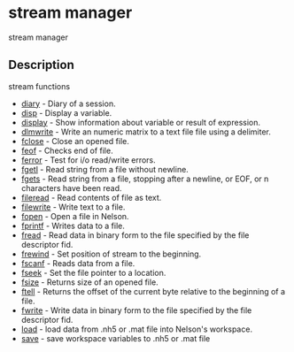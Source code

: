 

# stream manager

stream manager

## Description
stream functions


* [diary](diary.md) - Diary of a session.
* [disp](disp.md) - Display a variable.
* [display](display.md) - Show information about variable or result of expression.
* [dlmwrite](dlmwrite.md) - Write an numeric matrix to a text file file using a delimiter.
* [fclose](fclose.md) - Close an opened file.
* [feof](feof.md) - Checks end of file.
* [ferror](ferror.md) - Test for i/o read/write errors.
* [fgetl](fgetl.md) - Read string from a file without newline.
* [fgets](fgets.md) - Read string from a file, stopping after a newline, or EOF, or n characters have been read.
* [fileread](fileread.md) - Read contents of file as text.
* [filewrite](filewrite.md) - Write text to a file.
* [fopen](fopen.md) - Open a file in Nelson.
* [fprintf](fprintf.md) - Writes data to a file.
* [fread](fread.md) - Read data in binary form to the file specified by the file descriptor fid.
* [frewind](frewind.md) - Set position of stream to the beginning.
* [fscanf](fscanf.md) - Reads data from a file.
* [fseek](fseek.md) - Set the file pointer to a location.
* [fsize](fsize.md) - Returns size of an opened file.
* [ftell](ftell.md) - Returns the offset of the current byte relative to the beginning of a file.
* [fwrite](fwrite.md) - Write data in binary form to the file specified by the file descriptor fid.
* [load](load.md) - load data from .nh5 or .mat file into Nelson's workspace.
* [save](save.md) - save workspace variables to .nh5 or .mat file



